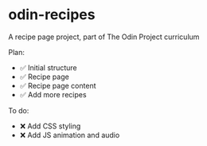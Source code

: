 # odin-recipes
A recipe page project, part of The Odin Project curriculum

Plan:

- ✅ Initial structure
- ✅ Recipe page
- ✅ Recipe page content
- ✅ Add more recipes

To do:
- ❌ Add CSS styling
- ❌ Add JS animation and audio
